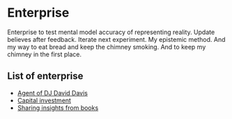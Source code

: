 # Enterprise
Enterprise to test mental model accuracy of representing reality. Update believes after feedback. Iterate next experiment. My epistemic method. And my way to eat bread and keep the chimney smoking. And to keep my chimney in the first place.

## List of enterprise
* [Agent of DJ David Davis](http://www.daviddavis.nl)
* [Capital investment](/capitalinvestments)
* [Sharing insights from books](/)